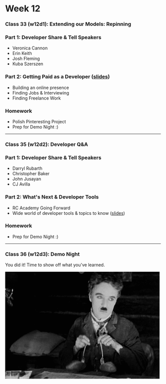 # Week 12


### Class 33 (w12d1): Extending our Models: Repinning

### Part 1: Developer Share & Tell Speakers
* Veronica Cannon
* Erin Keith
* Josh Fleming
* Kuba Szerszen

### Part 2: Getting Paid as a Developer ([slides](./w12d1/slides/w12d1.pdf))
* Building an online presence
* Finding Jobs & Interviewing
* Finding Freelance Work

### Homework
* Polish Pinteresting Project
* Prep for Demo Night :)

---

### Class 35 (w12d2): Developer Q&A

### Part 1: Developer Share & Tell Speakers
* Darryl Rubarth
* Christopher Baker
* John Jusayan
* CJ Avilla

### Part 2: What's Next & Developer Tools
* RC Academy Going Forward
* Wide world of developer tools & topics to know ([slides](./w12d2/slides/w12d2_lecture.pdf))

### Homework
* Prep for Demo Night :)

---

### Class 36 (w12d3): Demo Night

You did it! Time to show off what you've learned.

![dnce](./images/man.gif)
